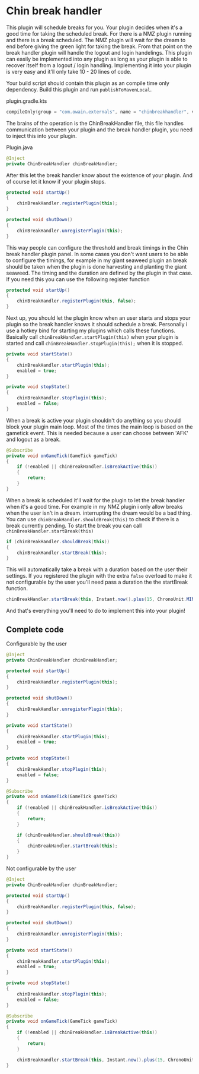 # Chin break handler

This plugin will schedule breaks for you. 
Your plugin decides when it's a good time for taking the scheduled break. 
For there is a NMZ plugin running and there is a break scheduled. 
The NMZ plugin will wait for the dream to end before giving the green light for taking the break.
From that point on the break handler plugin will handle the logout and login handelings.
This plugin can easily be implemented into any plugin as long as your plugin is able to recover itself from a logout / login handling.
Implementing it into your plugin is very easy and it'll only take 10 - 20 lines of code.

Your build script should contain this plugin as an compile time only dependency. Build this plugin and run `publishToMavenLocal`.

plugin.gradle.kts
```kotlin
compileOnly(group = "com.owain.externals", name = "chinbreakhandler", version = "0.0.2+")
```

The brains of the operation is the ChinBreakHandler file, this file handles communication between your plugin and the break handler plugin, you need to inject this into your plugin.

Plugin.java
```java
@Inject
private ChinBreakHandler chinBreakHandler;
```

After this let the break handler know about the existence of your plugin. And of course let it know if your plugin stops.

```java
protected void startUp()
{
    chinBreakHandler.registerPlugin(this);
}
```

```java
protected void shutDown()
{
    chinBreakHandler.unregisterPlugin(this);
}
```

This way people can configure the threshold and break timings in the Chin break handler plugin panel. 
In some cases you don't want users to be able to configure the timings, for example in my giant seaweed plugin an break should be taken when the plugin is done harvesting and planting the giant seaweed.
The timing and the duration are defined by the plugin in that case.
If you need this you can use the following register function

```java
protected void startUp()
{
    chinBreakHandler.registerPlugin(this, false);
}
```

Next up, you should let the plugin know when an user starts and stops your plugin so the break handler knows it should schedule a break.
Personally i use a hotkey bind for starting my plugins which calls these functions. Basically call `chinBreakHandler.startPlugin(this)` when your plugin is started and call `chinBreakHandler.stopPlugin(this);`  when it is stopped.

```java
private void startState()
{
    chinBreakHandler.startPlugin(this);
    enabled = true;
}

private void stopState()
{
    chinBreakHandler.stopPlugin(this);
    enabled = false;
}
```

When a break is active your plugin shouldn't do anything so you should block your plugin main loop. Most of the times the main loop is based on the gametick event. This is needed because a user can choose between 'AFK' and logout as a break.

```java
@Subscribe
private void onGameTick(GameTick gameTick)
{
    if (!enabled || chinBreakHandler.isBreakActive(this))
    {
        return;
    }
}
```

When a break is scheduled it'll wait for the plugin to let the break handler when it's a good time. 
For example in my NMZ plugin i only allow breaks when the user isn't in a dream. interrupting the dream would be a bad thing.
You can use `chinBreakHandler.shouldBreak(this)` to check if there is a break currently pending. To start the break you can call `chinBreakHandler.startBreak(this)`

```java
if (chinBreakHandler.shouldBreak(this))
{
    chinBreakHandler.startBreak(this);
}
```

This will automatically take a break with a duration based on the user their settings. If you registered the plugin with the extra `false` overload to make it not configurable by the user you'll need pass a duration the the startBreak function.

```java
chinBreakHandler.startBreak(this, Instant.now().plus(15, ChronoUnit.MINUTES));
```

And that's everything you'll need to do to implement this into your plugin!

## Complete code

Configurable by the user
```java
@Inject
private ChinBreakHandler chinBreakHandler;

protected void startUp()
{
    chinBreakHandler.registerPlugin(this);
}

protected void shutDown()
{
    chinBreakHandler.unregisterPlugin(this);
}

private void startState()
{
    chinBreakHandler.startPlugin(this);
    enabled = true;
}

private void stopState()
{
    chinBreakHandler.stopPlugin(this);
    enabled = false;
}

@Subscribe
private void onGameTick(GameTick gameTick)
{
    if (!enabled || chinBreakHandler.isBreakActive(this))
    {
        return;
    }

    if (chinBreakHandler.shouldBreak(this))
    {
        chinBreakHandler.startBreak(this);
    }
}
```

Not configurable by the user
```java
@Inject
private ChinBreakHandler chinBreakHandler;

protected void startUp()
{
    chinBreakHandler.registerPlugin(this, false);
}

protected void shutDown()
{
    chinBreakHandler.unregisterPlugin(this);
}

private void startState()
{
    chinBreakHandler.startPlugin(this);
    enabled = true;
}

private void stopState()
{
    chinBreakHandler.stopPlugin(this);
    enabled = false;
}

@Subscribe
private void onGameTick(GameTick gameTick)
{
    if (!enabled || chinBreakHandler.isBreakActive(this))
    {
        return;
    }

    chinBreakHandler.startBreak(this, Instant.now().plus(15, ChronoUnit.MINUTES));
}
```